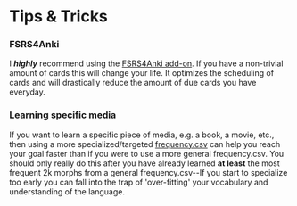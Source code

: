# Tips & Tricks

### FSRS4Anki

I _**highly**_ recommend using the [FSRS4Anki add-on](https://ankiweb.net/shared/info/759844606). If you have a
non-trivial amount of cards this will change your life. It optimizes the scheduling of cards and will drastically reduce
the amount of due cards you have everyday.

### Learning specific media

If you want to learn a specific piece of media, e.g. a book, a movie, etc., then using a more specialized/targeted
[frequency.csv](prioritizing.md#frequencycsv) can help you reach your goal faster than if you were to use a more general
frequency.csv. You should only really do this after you have already learned **at least** the most frequent 2k morphs
from a general frequency.csv--If you start to specialize too early you can fall into the trap of 'over-fitting'
your vocabulary and understanding of the language.